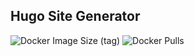 ## Hugo Site Generator

![Docker Image Size (tag)](https://img.shields.io/docker/image-size/crazyuploader/hugo/latest)
![Docker Pulls](https://img.shields.io/docker/pulls/crazyuploader/hugo)
